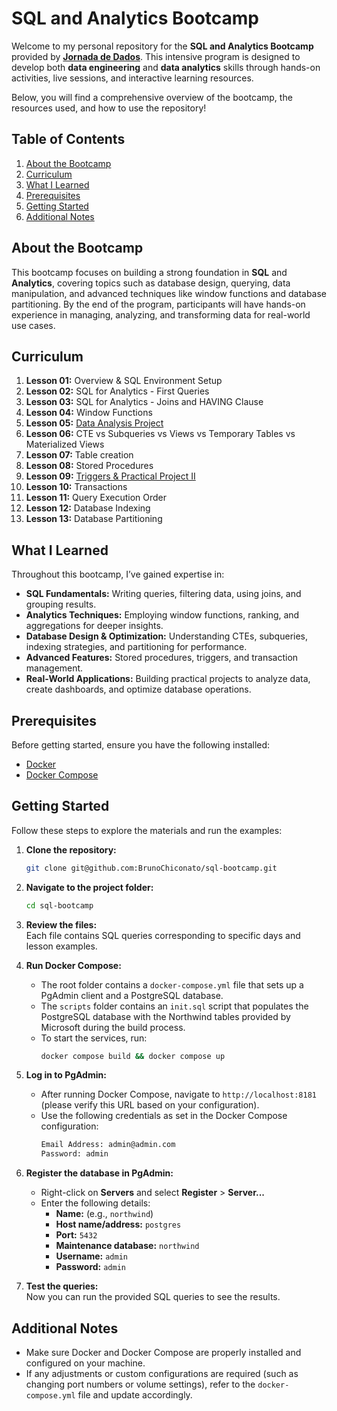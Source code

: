 # SQL and Analytics Bootcamp

Welcome to my personal repository for the **SQL and Analytics Bootcamp** provided by **[Jornada de Dados](https://suajornadadedados.com.br/)**. This intensive program is designed to develop both **data engineering** and **data analytics** skills through hands-on activities, live sessions, and interactive learning resources.

Below, you will find a comprehensive overview of the bootcamp, the resources used, and how to use the repository!


## Table of Contents

1. [About the Bootcamp](#about-the-bootcamp)
2. [Curriculum](#curriculum)
3. [What I Learned](#what-i-learned)
4. [Prerequisites](#prerequisites)
5. [Getting Started](#getting-started)
6. [Additional Notes](#additional-notes)


## About the Bootcamp

This bootcamp focuses on building a strong foundation in **SQL** and **Analytics**, covering topics such as database design, querying, data manipulation, and advanced techniques like window functions and database partitioning. By the end of the program, participants will have hands-on experience in managing, analyzing, and transforming data for real-world use cases.


## Curriculum

1. **Lesson 01:** Overview & SQL Environment Setup
2. **Lesson 02:** SQL for Analytics - First Queries
3. **Lesson 03:** SQL for Analytics - Joins and HAVING Clause
4. **Lesson 04:** Window Functions
5. **Lesson 05:** [Data Analysis Project](https://github.com/lvgalvao/Northwind-SQL-Analytics)
6. **Lesson 06:** CTE vs Subqueries vs Views vs Temporary Tables vs Materialized Views
7. **Lesson 07:** Table creation
8. **Lesson 08:** Stored Procedures
9. **Lesson 09:** [Triggers & Practical Project II](https://github.com/lvgalvao/northwind-sql-etl)
10. **Lesson 10:** Transactions
11. **Lesson 11:** Query Execution Order
12. **Lesson 12:** Database Indexing
13. **Lesson 13:** Database Partitioning


## What I Learned

Throughout this bootcamp, I’ve gained expertise in:
- **SQL Fundamentals:** Writing queries, filtering data, using joins, and grouping results.  
- **Analytics Techniques:** Employing window functions, ranking, and aggregations for deeper insights.  
- **Database Design & Optimization:** Understanding CTEs, subqueries, indexing strategies, and partitioning for performance.  
- **Advanced Features:** Stored procedures, triggers, and transaction management.  
- **Real-World Applications:** Building practical projects to analyze data, create dashboards, and optimize database operations.


## Prerequisites

Before getting started, ensure you have the following installed:
- [Docker](https://docs.docker.com/get-docker/)
- [Docker Compose](https://docs.docker.com/compose/install/)

## Getting Started

Follow these steps to explore the materials and run the examples:

1. **Clone the repository:**
   ```bash
   git clone git@github.com:BrunoChiconato/sql-bootcamp.git
   ```

2. **Navigate to the project folder:**
   ```bash
   cd sql-bootcamp
   ```

3. **Review the files:**  
   Each file contains SQL queries corresponding to specific days and lesson examples.

4. **Run Docker Compose:**  
   - The root folder contains a `docker-compose.yml` file that sets up a PgAdmin client and a PostgreSQL database.
   - The `scripts` folder contains an `init.sql` script that populates the PostgreSQL database with the Northwind tables provided by Microsoft during the build process.
   - To start the services, run:
     ```bash
     docker compose build && docker compose up
     ```

5. **Log in to PgAdmin:**  
   - After running Docker Compose, navigate to `http://localhost:8181` (please verify this URL based on your configuration).
   - Use the following credentials as set in the Docker Compose configuration:
     ```bash
     Email Address: admin@admin.com
     Password: admin
     ```

6. **Register the database in PgAdmin:**  
   - Right-click on **Servers** and select **Register** > **Server...**
   - Enter the following details:
     - **Name:** (e.g., `northwind`)
     - **Host name/address:** `postgres`
     - **Port:** `5432`
     - **Maintenance database:** `northwind`
     - **Username:** `admin`
     - **Password:** `admin`

7. **Test the queries:**  
   Now you can run the provided SQL queries to see the results.

## Additional Notes

- Make sure Docker and Docker Compose are properly installed and configured on your machine.
- If any adjustments or custom configurations are required (such as changing port numbers or volume settings), refer to the `docker-compose.yml` file and update accordingly.

